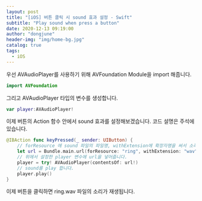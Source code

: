 ```yaml
---
layout: post
title: "[iOS] 버튼 클릭 시 sound 효과 설정 - Swift"
subtitle: "Play sound when press a button"
date: 2020-12-13 09:19:00
author: "dongjune"
header-img: "img/home-bg.jpg"
catalog: true
tags:
  - iOS
---
```


우선 AVAudioPlayer를 사용하기 위해 AVFoundation Module을 import 해줍니다.
```swift
import AVFoundation
```
  
  
그리고 AVAudioPlayer 타입의 변수를 생성합니다. 
```swift
var player:AVAudioPlayer!
```  

이제 버튼의 Action 함수 안에서 sound 효과를 설정해보겠습니다. 코드 설명은 주석에 있습니다.
```swift
@IBAction func keyPressed(_ sender: UIButton) {
    // forResource 에 sound 파일의 파일명, withExtension에 확장자명을 써서 소리파일의 url을 설정해줍니다.
    let url = Bundle.main.url(forResource: "ring", withExtension: "wav")
    // 위에서 설정한 player 변수에 url을 넣어줍니다.
    player = try! AVAudioPlayer(contentsOf: url!)
    // sound를 play 합니다.
    player.play()
}
```

이제 버튼을 클릭하면 ring.wav 파일의 소리가 재생됩니다.

